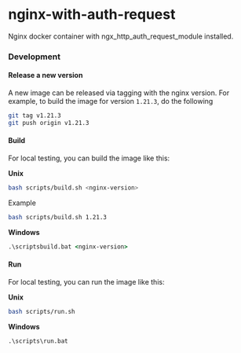 # nginx-with-auth-request

Nginx docker container with ngx_http_auth_request_module installed.

### Development

#### Release a new version

A new image can be released via tagging with the nginx version. For example,
to build the image for version `1.21.3`, do the following 

```bash
git tag v1.21.3
git push origin v1.21.3
```

#### Build

For local testing, you can build the image like this:

**Unix**
```bash
bash scripts/build.sh <nginx-version>
```

Example
```bash
bash scripts/build.sh 1.21.3
```

**Windows**
```cmd
.\scriptsbuild.bat <nginx-version>
```

#### Run

For local testing, you can run the image like this:

**Unix**
```bash
bash scripts/run.sh
```
**Windows**
```cmd
.\scripts\run.bat
```